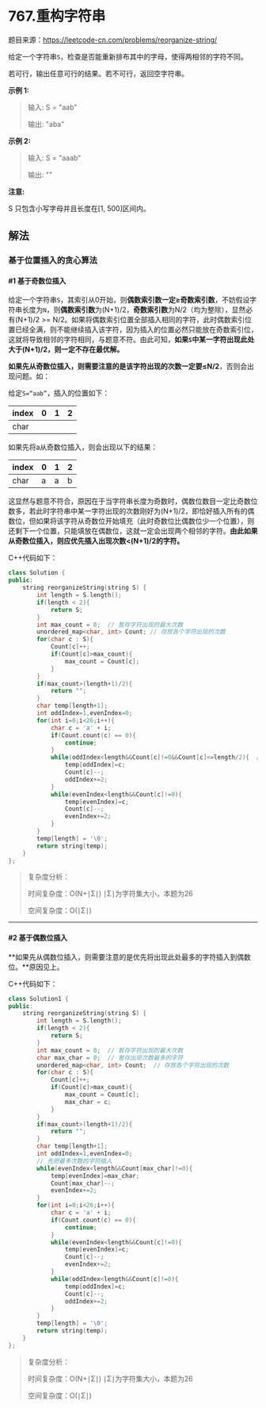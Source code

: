 # 767.重构字符串

题目来源：https://leetcode-cn.com/problems/reorganize-string/

给定一个字符串`S`，检查是否能重新排布其中的字母，使得两相邻的字符不同。

若可行，输出任意可行的结果。若不可行，返回空字符串。

**示例 1:**

> 输入: S = "aab"
>
> 输出: "aba"

**示例 2:**

> 输入: S = "aaab"
>
> 输出: ""

**注意:**

S 只包含小写字母并且长度在[1, 500]区间内。

## 解法

### 基于位置插入的贪心算法

#### #1 基于奇数位插入

给定一个字符串`S`，其索引从0开始，则**偶数索引数一定≥奇数索引数**，不妨假设字符串长度为`N`，则**偶数索引数**为(N+1)/2，**奇数索引数**为N/2（均为整除），显然必有(N+1)/2 >= N/2。如果将偶数索引位置全部插入相同的字符，此时偶数索引位置已经全满，则不能继续插入该字符，因为插入的位置必然只能放在奇数索引位，这就将导致相邻的字符相同，与题意不符。由此可知，**如果`S`中某一字符出现此处大于(N+1)/2，则一定不存在最优解。**

**如果先从奇数位插入，则需要注意的是该字符出现的次数一定要≤N/2**，否则会出现问题。如：

给定`S=“aab”`，插入的位置如下：

| index | 0    | 1    | 2    |
| ----- | ---- | ---- | ---- |
| char  |      |      |      |

如果先将a从奇数位插入，则会出现以下的结果：

| index | 0    | 1    | 2    |
| ----- | ---- | ---- | ---- |
| char  | a    | a    | b    |

这显然与题意不符合，原因在于当字符串长度为奇数时，偶数位数目一定比奇数位数多，若此时字符串中某一字符出现的次数刚好为(N+1)/2，即恰好插入所有的偶数位，但如果将该字符从奇数位开始填充（此时奇数位比偶数位少一个位置），则还剩下一个位置，只能填放在偶数位，这就一定会出现两个相邻的字符。**由此如果从奇数位插入，则应优先插入出现次数<(N+1)/2的字符。**

C++代码如下：

```c++
class Solution {
public:
    string reorganizeString(string S) {
        int length = S.length();
        if(length < 2){
            return S;
        }
        int max_count = 0;  // 暂存字符出现的最大次数
        unordered_map<char, int> Count; // 存放各个字符出现的次数
        for(char c : S){
            Count[c]++;
            if(Count[c]>max_count){
                max_count = Count[c];
            }
        }
        if(max_count>(length+1)/2){
            return "";
        }
        char temp[length+1];
        int oddIndex=1,evenIndex=0;
        for(int i=0;i<26;i++){
            char c = 'a' + i;
            if(Count.count(c) == 0){
                continue;
            }
            while(oddIndex<length&&Count[c]!=0&&Count[c]<=length/2){  // 保证出现次数<=length/2的字符优先插入奇数位
                temp[oddIndex]=c;
                Count[c]--;
                oddIndex+=2;
            }
            while(evenIndex<length&&Count[c]!=0){
                temp[evenIndex]=c;
                Count[c]--;
                evenIndex+=2;
            }
        }
        temp[length] = '\0';
        return string(temp);
    }
};
```

> 复杂度分析：
>
> 时间复杂度：O(N+∣Σ∣)  ∣Σ∣为字符集大小，本题为26
>
> 空间复杂度：O(∣Σ∣)

---

#### #2 基于偶数位插入

**如果先从偶数位插入，则需要注意的是优先将出现此处最多的字符插入到偶数位。**原因见上。

C++代码如下：

```c++
class Solution1 {
public:
    string reorganizeString(string S) {
        int length = S.length();
        if(length < 2){
            return S;
        }
        int max_count = 0;  // 暂存字符出现的最大次数
        char max_char = 0;  // 暂存出现次数最多的字符
        unordered_map<char, int> Count;  // 存放各个字符出现的次数
        for(char c : S){
            Count[c]++;
            if(Count[c]>max_count){
                max_count = Count[c];
                max_char = c;
            }
        }
        if(max_count>(length+1)/2){
            return "";
        }
        char temp[length+1];
        int oddIndex=1,evenIndex=0;
        // 先把最多次数的字符插入
        while(evenIndex<length&&Count[max_char]!=0){
            temp[evenIndex]=max_char;
            Count[max_char]--;
            evenIndex+=2;
        }
        for(int i=0;i<26;i++){
            char c = 'a' + i;
            if(Count.count(c) == 0){
                continue;
            }
            while(evenIndex<length&&Count[c]!=0){
                temp[evenIndex]=c;
                Count[c]--;
                evenIndex+=2;
            }
            while(oddIndex<length&&Count[c]!=0){
                temp[oddIndex]=c;
                Count[c]--;
                oddIndex+=2;
            }
        }
        temp[length] = '\0';
        return string(temp);
    }
};
```

>复杂度分析：
>
>时间复杂度：O(N+∣Σ∣)  ∣Σ∣为字符集大小，本题为26
>
>空间复杂度：O(∣Σ∣)